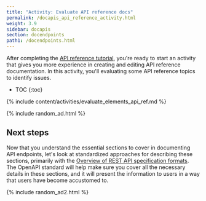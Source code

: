 ```yaml
---
title: "Activity: Evaluate API reference docs"
permalink: /docapis_api_reference_activity.html
weight: 3.9
sidebar: docapis
section: docendpoints
path1: /docendpoints.html
---
```


After completing the [API reference tutorial](docapis_api_reference_tutorial_overview.html), you're ready to start an activity that gives you more experience in creating and editing API reference documentation. In this activity, you'll evaluating some API reference topics to identify issues.

* TOC
{:toc}

{% include content/activities/evaluate_elements_api_ref.md %}

{% include random_ad.html %}

## Next steps

Now that you understand the essential sections to cover in documenting API endpoints, let's look at standardized approaches for describing these sections, primarily with the [Overview of REST API specification formats](pubapis_rest_specification_formats.html). The OpenAPI standard will help make sure you cover all the necessary details in these sections, and it will present the information to users in a way that users have become accustomed to.

{% include random_ad2.html %}
